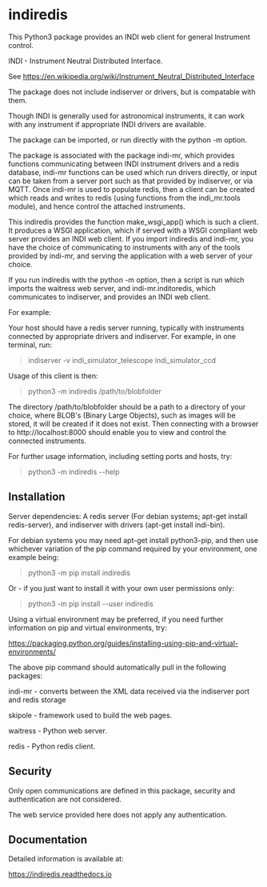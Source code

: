 # indiredis

This Python3 package provides an INDI web client for general Instrument control.

INDI - Instrument Neutral Distributed Interface.

See https://en.wikipedia.org/wiki/Instrument_Neutral_Distributed_Interface

The package does not include indiserver or drivers, but is compatable with them.

Though INDI is generally used for astronomical instruments, it can work with any instrument if appropriate INDI drivers are available.

The package can be imported, or run directly with the python -m option.

The package is associated with the package indi-mr, which provides functions communicating between INDI instrument drivers and a redis database, indi-mr functions can be used which run drivers directly, or input can be taken from a server port such as that provided by indiserver, or via MQTT. Once indi-mr is used to populate redis, then a client can be created which reads and writes to redis (using functions from the indi_mr.tools module), and hence control the attached instruments.

This indiredis provides the function make_wsgi_app() which is such a client. It produces a WSGI application, which if served with a WSGI compliant web server provides an INDI web client. If you import indiredis and indi-mr, you have the choice of communicating to instruments with any of the tools provided by indi-mr, and serving the application with a web server of your choice.

If you run indiredis with the python -m option, then a script is run which imports the waitress web server, and indi-mr.inditoredis, which communicates to indiserver,
and provides an INDI web client.

 For example:

Your host should have a redis server running, typically with instruments connected by appropriate drivers and indiserver. For example, in one terminal, run:

> indiserver -v indi_simulator_telescope indi_simulator_ccd

Usage of this client is then:

> python3 -m indiredis /path/to/blobfolder


The directory /path/to/blobfolder should be a path to a directory of your choice, where BLOB's (Binary Large Objects), such as images will be stored, it will be created if it does not exist. Then connecting with a browser to http://localhost:8000 should enable you to view and control the connected instruments.

For further usage information, including setting ports and hosts, try:

> python3 -m indiredis --help


## Installation

Server dependencies: A redis server (For debian systems; apt-get install redis-server), and indiserver with drivers (apt-get install indi-bin).

For debian systems you may need apt-get install python3-pip, and then use whichever variation of the pip command required by your environment, one example being:

> python3 -m pip install indiredis

Or - if you just want to install it with your own user permissions only:

> python3 -m pip install --user indiredis

Using a virtual environment may be preferred, if you need further information on pip and virtual environments, try:

https://packaging.python.org/guides/installing-using-pip-and-virtual-environments/

The above pip command should automatically pull in the following packages:

indi-mr - converts between the XML data received via the indiserver port and redis storage

skipole - framework used to build the web pages.

waitress - Python web server.

redis - Python redis client.

## Security

Only open communications are defined in this package, security and authentication are not considered.

The web service provided here does not apply any authentication.

## Documentation

Detailed information is available at:

https://indiredis.readthedocs.io


